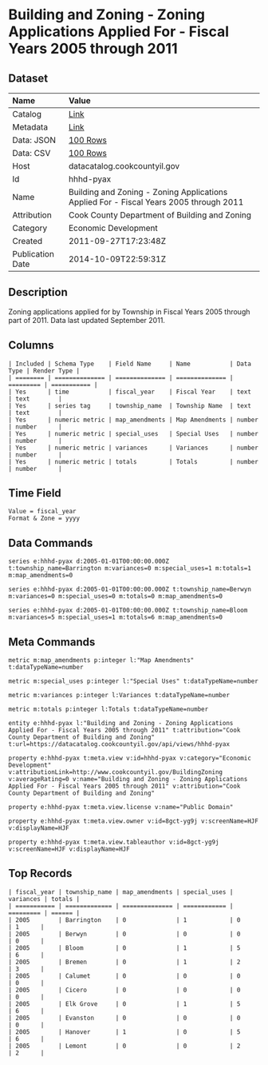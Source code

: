 # Building and Zoning - Zoning Applications Applied For - Fiscal Years 2005 through 2011

## Dataset

| Name | Value |
| :--- | :---- |
| Catalog | [Link](https://catalog.data.gov/dataset/building-and-zoning-zoning-applications-applied-for-fiscal-years-2005-through-2011-dfe25) |
| Metadata | [Link](https://datacatalog.cookcountyil.gov/api/views/hhhd-pyax) |
| Data: JSON | [100 Rows](https://datacatalog.cookcountyil.gov/api/views/hhhd-pyax/rows.json?max_rows=100) |
| Data: CSV | [100 Rows](https://datacatalog.cookcountyil.gov/api/views/hhhd-pyax/rows.csv?max_rows=100) |
| Host | datacatalog.cookcountyil.gov |
| Id | hhhd-pyax |
| Name | Building and Zoning - Zoning Applications Applied For - Fiscal Years 2005 through 2011 |
| Attribution | Cook County Department of Building and Zoning |
| Category | Economic Development |
| Created | 2011-09-27T17:23:48Z |
| Publication Date | 2014-10-09T22:59:31Z |

## Description

Zoning applications applied for by Township in Fiscal Years 2005 through part of 2011. Data last updated September 2011.

## Columns

```ls
| Included | Schema Type    | Field Name     | Name           | Data Type | Render Type |
| ======== | ============== | ============== | ============== | ========= | =========== |
| Yes      | time           | fiscal_year    | Fiscal Year    | text      | text        |
| Yes      | series tag     | township_name  | Township Name  | text      | text        |
| Yes      | numeric metric | map_amendments | Map Amendments | number    | number      |
| Yes      | numeric metric | special_uses   | Special Uses   | number    | number      |
| Yes      | numeric metric | variances      | Variances      | number    | number      |
| Yes      | numeric metric | totals         | Totals         | number    | number      |
```

## Time Field

```ls
Value = fiscal_year
Format & Zone = yyyy
```

## Data Commands

```ls
series e:hhhd-pyax d:2005-01-01T00:00:00.000Z t:township_name=Barrington m:variances=0 m:special_uses=1 m:totals=1 m:map_amendments=0

series e:hhhd-pyax d:2005-01-01T00:00:00.000Z t:township_name=Berwyn m:variances=0 m:special_uses=0 m:totals=0 m:map_amendments=0

series e:hhhd-pyax d:2005-01-01T00:00:00.000Z t:township_name=Bloom m:variances=5 m:special_uses=1 m:totals=6 m:map_amendments=0
```

## Meta Commands

```ls
metric m:map_amendments p:integer l:"Map Amendments" t:dataTypeName=number

metric m:special_uses p:integer l:"Special Uses" t:dataTypeName=number

metric m:variances p:integer l:Variances t:dataTypeName=number

metric m:totals p:integer l:Totals t:dataTypeName=number

entity e:hhhd-pyax l:"Building and Zoning - Zoning Applications Applied For - Fiscal Years 2005 through 2011" t:attribution="Cook County Department of Building and Zoning" t:url=https://datacatalog.cookcountyil.gov/api/views/hhhd-pyax

property e:hhhd-pyax t:meta.view v:id=hhhd-pyax v:category="Economic Development" v:attributionLink=http://www.cookcountyil.gov/BuildingZoning v:averageRating=0 v:name="Building and Zoning - Zoning Applications Applied For - Fiscal Years 2005 through 2011" v:attribution="Cook County Department of Building and Zoning"

property e:hhhd-pyax t:meta.view.license v:name="Public Domain"

property e:hhhd-pyax t:meta.view.owner v:id=8gct-yg9j v:screenName=HJF v:displayName=HJF

property e:hhhd-pyax t:meta.view.tableauthor v:id=8gct-yg9j v:screenName=HJF v:displayName=HJF
```

## Top Records

```ls
| fiscal_year | township_name | map_amendments | special_uses | variances | totals | 
| =========== | ============= | ============== | ============ | ========= | ====== | 
| 2005        | Barrington    | 0              | 1            | 0         | 1      | 
| 2005        | Berwyn        | 0              | 0            | 0         | 0      | 
| 2005        | Bloom         | 0              | 1            | 5         | 6      | 
| 2005        | Bremen        | 0              | 1            | 2         | 3      | 
| 2005        | Calumet       | 0              | 0            | 0         | 0      | 
| 2005        | Cicero        | 0              | 0            | 0         | 0      | 
| 2005        | Elk Grove     | 0              | 1            | 5         | 6      | 
| 2005        | Evanston      | 0              | 0            | 0         | 0      | 
| 2005        | Hanover       | 1              | 0            | 5         | 6      | 
| 2005        | Lemont        | 0              | 0            | 2         | 2      | 
```